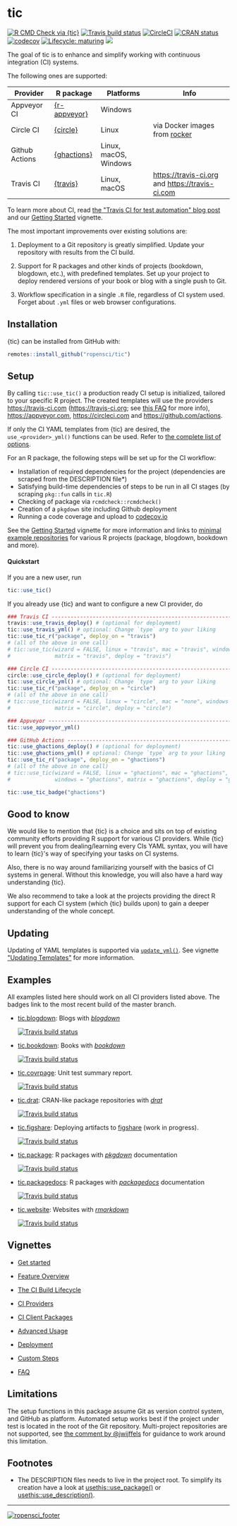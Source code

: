 # tic

<!-- badges: start -->
[![R CMD Check via {tic}](https://github.com/ropensci/tic/workflows/R%20CMD%20Check%20via%20{tic}/badge.svg?branch=master)](https://github.com/ropensci/tic/actions)
[![Travis build status](https://travis-ci.org/ropensci/tic.svg?branch=master)](https://travis-ci.org/ropensci/tic)
[![CircleCI](https://img.shields.io/circleci/build/gh/ropensci/tic/master?label=Linux&logo=circle&logoColor=green&style=flat-square)](https://circleci.com/gh/ropensci/tic)
[![CRAN status](https://www.r-pkg.org/badges/version/tic)](https://cran.r-project.org/package=tic)
[![codecov](https://codecov.io/gh/ropensci/tic/branch/master/graph/badge.svg)](https://codecov.io/gh/ropensci/tic)
[![Lifecycle: maturing](https://img.shields.io/badge/lifecycle-maturing-blue.svg)](https://www.tidyverse.org/lifecycle/#maturing)
[![](https://badges.ropensci.org/305_status.svg)](https://github.com/ropensci/software-review/issues/305)
<!-- badges: end -->

The goal of tic is to enhance and simplify working with continuous integration (CI) systems.

The following ones are supported:

| Provider       | R package                                            | Platforms             | Info                                                                  |
| -------------- | ---------------------------------------------------- | --------------------- | --------------------------------------------------------------------- |
| Appveyor CI    | [{r-appveyor}](https://github.com/krlmlr/r-appveyor) | Windows               |                                                                       |
| Circle CI      | [{circle}](https://docs.ropensci.org/circle/)        | Linux                 | via Docker images from [rocker](https://github.com/rocker-org/rocker) |
| Github Actions | [{ghactions}](https://maxheld83.github.io/ghactions) | Linux, macOS, Windows |                                                                       |
| Travis CI      | [{travis}](https://docs.ropensci.org/travis/)        | Linux, macOS          | https://travis-ci.org and https://travis-ci.com                       |

To learn more about CI, read [the "Travis CI for test automation" blog post](http://mahugh.com/2016/09/02/travis-ci-for-test-automation/) and our [Getting Started](https://docs.ropensci.org/tic/articles/tic.html#prerequisites) vignette.

The most important improvements over existing solutions are:

1. Deployment to a Git repository is greatly simplified. Update your repository with results from the CI build.

1. Support for R packages and other kinds of projects (bookdown, blogdown, etc.), with predefined templates.
   Set up your project to deploy rendered versions of your book or blog with a single push to Git.

1. Workflow specification in a single `.R` file, regardless of CI system used.  
   Forget about `.yml` files or web browser configurations.

## Installation

{tic} can be installed from GitHub with:

```r
remotes::install_github("ropensci/tic")
```

## Setup

By calling `tic::use_tic()` a production ready CI setup is initialized, tailored to your specific R project.
The created templates will use the providers https://travis-ci.com (https://travis-ci.org; see [this FAQ](https://docs.ropensci.org/tic/articles/faq.html#q-travis-1) for more info), https://appveyor.com, https://circleci.com and https://github.com/actions.

If only the CI YAML templates from {tic} are desired, the `use_<provider>_yml()` functions can be used.
Refer to [the complete list of options](https://docs.ropensci.org/tic/reference/yaml_templates.html).

For an R package, the following steps will be set up for the CI workflow:

- Installation of required dependencies for the project (dependencies are scraped from the DESCRIPTION file*)
- Satisfying build-time dependencies of steps to be run in all CI stages (by scraping `pkg::fun` calls in `tic.R`)
- Checking of package via `rcmdcheck::rcmdcheck()`
- Creation of a `pkgdown` site including Github deployment
- Running a code coverage and upload to [codecov.io](https://codecov.io/)

See the [Getting Started](https://docs.ropensci.org/tic/articles/tic.html) vignette for more information and links to [minimal example repositories](https://docs.ropensci.org/tic/articles/tic.html#examples-projects) for various R projects (package, blogdown, bookdown and more).

#### Quickstart

If you are a new user, run

```r
tic::use_tic()
```

If you already use {tic} and want to configure a new CI provider, do

```r
### Travis CI ------------------------------------------------------------------
travis::use_travis_deploy() # (optional for deployment)
tic::use_travis_yml() # optional: Change `type` arg to your liking
tic::use_tic_r("package", deploy_on = "travis")
# (all of the above in one call)
# tic::use_tic(wizard = FALSE, linux = "travis", mac = "travis", windows = "none",
#              matrix = "travis", deploy = "travis")

### Circle CI ------------------------------------------------------------------
circle::use_circle_deploy() # (optional for deployment)
tic::use_circle_yml() # optional: Change `type` arg to your liking
tic::use_tic_r("package", deploy_on = "circle")
# (all of the above in one call)
# tic::use_tic(wizard = FALSE, linux = "circle", mac = "none", windows = "none",
#              matrix = "circle", deploy = "circle")

### Appveyor -------------------------------------------------------------------
tic::use_appveyor_yml()

### GitHub Actions -------------------------------------------------------------
tic::use_ghactions_deploy() # (optional for deployment)
tic::use_ghactions_yml() # optional: Change `type` arg to your liking
tic::use_tic_r("package", deploy_on = "ghactions")
# (all of the above in one call)
# tic::use_tic(wizard = FALSE, linux = "ghactions", mac = "ghactions",
#              windows = "ghactions", matrix = "ghactions", deploy = "ghactions")

tic::use_tic_badge("ghactions")
```

## Good to know

We would like to mention that {tic} is a choice and sits on top of existing community efforts providing R support for various CI providers.
While {tic} will prevent you from dealing/learning every CIs YAML syntax, you will have to learn {tic}'s way of specifying your tasks on CI systems.

Also, there is no way around familiarizing yourself with the basics of CI systems in general.
Without this knowledge, you will also have a hard way understanding {tic}.

We also recommend to take a look at the projects providing the direct R support for each CI system (which {tic} builds upon) to gain a deeper understanding of the whole concept.

## Updating

Updating of YAML templates is supported via [`update_yml()`](https://docs.ropensci.org/tic/reference/update_yml.html).
See vignette ["Updating Templates"](https://docs.ropensci.org/tic/articles/updating.html) for more information.

## Examples

All examples listed here should work on all CI providers listed above.
The badges link to the most recent build of the master branch.

- [tic.blogdown](https://github.com/ropenscilabs/tic.blogdown): Blogs with [_blogdown_](https://bookdown.org/yihui/blogdown/)

  [![Travis build status](https://travis-ci.org/ropenscilabs/tic.blogdown.svg?branch=master)](https://travis-ci.org/ropenscilabs/tic.blogdown)

- [tic.bookdown](https://github.com/ropenscilabs/tic.bookdown): Books with [_bookdown_](https://bookdown.org/)

  [![Travis build status](https://travis-ci.org/ropenscilabs/tic.bookdown.svg?branch=master)](https://travis-ci.org/ropenscilabs/tic.bookdown)

- [tic.covrpage](https://github.com/ropenscilabs/tic.covrpage): Unit test summary report.

  [![Travis build status](https://travis-ci.org/ropenscilabs/tic.covrpage.svg?branch=master)](https://travis-ci.org/ropenscilabs/tic.covrpage)

- [tic.drat](https://github.com/ropenscilabs/tic.drat): CRAN-like package repositories with [_drat_](http://dirk.eddelbuettel.com/code/drat.html)

  [![Travis build status](https://travis-ci.org/ropenscilabs/tic.drat.svg?branch=master)](https://travis-ci.org/ropenscilabs/tic.drat)

- [tic.figshare](https://github.com/ropenscilabs/tic.figshare): Deploying artifacts to [figshare](https://figshare.com/) (work in progress).

  [![Travis build status](https://travis-ci.org/ropenscilabs/tic.figshare.svg?branch=master)](https://travis-ci.org/ropenscilabs/tic.figshare)

- [tic.package](https://github.com/ropenscilabs/tic.package): R packages with [_pkgdown_](https://pkgdown.r-lib.org/) documentation

  [![Travis build status](https://travis-ci.org/ropenscilabs/tic.package.svg?branch=master)](https://travis-ci.org/ropenscilabs/tic.package)

- [tic.packagedocs](https://github.com/ropenscilabs/tic.packagedocs): R packages with [_packagedocs_](http://hafen.github.io/packagedocs/) documentation

  [![Travis build status](https://travis-ci.org/ropenscilabs/tic.packagedocs.svg?branch=master)](https://travis-ci.org/ropenscilabs/tic.packagedocs)

- [tic.website](https://github.com/ropenscilabs/tic.website): Websites with [_rmarkdown_](https://rmarkdown.rstudio.com/)

  [![Travis build status](https://travis-ci.org/ropenscilabs/tic.website.svg?branch=master)](https://travis-ci.org/ropenscilabs/tic.website)

## Vignettes

- [Get started](https://docs.ropensci.org/tic/articles/tic.html)

- [Feature Overview](https://docs.ropensci.org/tic/articles/features.html)

- [The CI Build Lifecycle](https://docs.ropensci.org/tic/articles/build-lifecycle.html)

- [CI Providers](https://docs.ropensci.org/tic/articles/ci-providers.html)

- [CI Client Packages](https://docs.ropensci.org/tic/articles/ci-client-packages.html)

- [Advanced Usage](https://docs.ropensci.org/tic/articles/advanced.html)

- [Deployment](https://docs.ropensci.org/tic/articles/deployment.html)

- [Custom Steps](https://docs.ropensci.org/tic/articles/custom-steps.html)

- [FAQ](https://docs.ropensci.org/tic/articles/faq.html)

## Limitations

The setup functions in this package assume Git as version control system, and GitHub as platform.
Automated setup works best if the project under test is located in the root of the Git repository.
Multi-project repositories are not supported, see [the comment by @jwijffels](https://github.com/ropensci/tic/issues/117#issuecomment-460814990) for guidance to work around this limitation.

## Footnotes

* The DESCRIPTION files needs to live in the project root.
  To simplify its creation have a look at [usethis::use_package()](https://usethis.r-lib.org/reference/use_package.html) or [usethis::use_description()](https://usethis.r-lib.org/reference/use_description.html).

---

[![ropensci_footer](https://ropensci.org/public_images/ropensci_footer.png)](https://ropensci.org)
